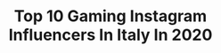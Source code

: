 ---
title: Top 10 Gaming Instagram Influencers In Italy In 2020
description: >-
  Find top gaming Instagram influencers in Italy in 2020. Most popular hashtags: #videogames # #esports #indiansinlondon.
platform: Instagram
profiles:
  - username: "kygozztv"
    fullname: >-
      simone colagiacomo - kygozz💫
    location: "Italy"
    followers: 58915
    engagement: 719
    commentsToLikes: 0.134249
    id: ck6u3l80ayfcz0j71p12jsnln
    verified: false
    hashtags: "#adv, #huaweiappgallery, #huawei, #huaweimobileservices"
  - username: "misshatred"
    fullname: >-
      MissHatred
    location: "Italy"
    followers: 16456
    engagement: 681
    commentsToLikes: 0.034322
    id: ck6u7ssb2ng3u0j71e81ig3e9
    verified: false
    hashtags: "#vulcanian, #edomecca, #andorianslave, #soulcalibur"
  - username: "ivangrieco"
    fullname: >-
      Rampageinthebox
    location: "Italy"
    followers: 49478
    engagement: 987
    commentsToLikes: 0.031067
    id: ckap1vejdwbhm0i78a6utcr7w
    verified: true
    hashtags: ""
  - username: "itssimplyal"
    fullname: >-
      gamer | tech enthusiast | Al
    location: "Italy"
    followers: 31500
    engagement: 416
    commentsToLikes: 0.098544
    id: ck5q4r9a6pzkh0i11lxfbdaiz
    verified: false
    hashtags: "#birthday"
  - username: "slait"
    fullname: >-
      Machete Slait 333
    location: "Italy"
    followers: 136030
    engagement: 901
    commentsToLikes: 0.006144
    id: ck0w6cyci7znx0i19ksacl5ux
    verified: true
    hashtags: "#236451, #djset, #remida, #soldout"
  - username: "bomber_esports"
    fullname: >-
      Bomber E-Sports
    location: "Italy"
    followers: 100459
    engagement: 429
    commentsToLikes: 0.020136
    id: ck8t9uv5qpfxr0j78phhsyjkv
    verified: false
    hashtags: "#ps4, #esports, #ignoranza, #fifamobile"
  - username: "machete.gaming"
    fullname: >-
      Machete Gaming
    location: "Italy"
    followers: 24395
    engagement: 743
    commentsToLikes: 0.012925
    id: ck6u3l82ayfe80j71qbzomo4b
    verified: false
    hashtags: ""
  - username: "skrill"
    fullname: >-
      Skrill
    location: "Italy"
    followers: 53025
    engagement: 62
    commentsToLikes: 0.480125
    id: ck13byoi9xscb0i198z3jriqi
    verified: true
    hashtags: "#onlinepoker, #homesetup, #pokerindonesia, #pokergirl"
  - username: "jadekisacosplay"
    fullname: >-
      🌻 𝑲𝒊𝒔𝒂 🌻
    location: "Italy"
    followers: 2847
    engagement: 3005
    commentsToLikes: 0.109307
    id: ck8t4l2t8757t0j78b3mcr6w9
    verified: false
    hashtags: "#disneyfan, #arielcosplay, #cosplayedit, #ahrilol"
  - username: "caelenacosplay"
    fullname: >-
      Caelena
    location: "Italy"
    followers: 5208
    engagement: 2283
    commentsToLikes: 0.059633
    id: ckaovkvk7503b0i78hsqbp4ou
    verified: false
    hashtags: "#animemes, #mangagirl, #sevendeadlysins, #yumekojabami"
---